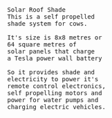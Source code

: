 <pre>
Solar Roof Shade
This is a self propelled
shade system for cows.

It's size is 8x8 metres or
64 square metres of 
solar panels that charge 
a Tesla power wall battery

So it provides shade and
electricity to power it's 
remote control electronics,
self propelling motors and
power for water pumps and 
charging electric vehicles.








</pre>
